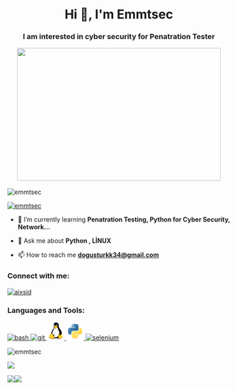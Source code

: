 <h1 align="center">Hi 👋, I'm Emmtsec</h1>
<h3 align="center">I am interested in cyber security for Penatration Tester</h3>
<p align="center">
  <img width="460" height="300" src="https://cdn.kibrispdr.org/data/1781/hacker-gif-30.gif">
</p>

<p align="left"> <img src="https://komarev.com/ghpvc/?username=emmtsec&label=Profile%20views&color=0e75b6&style=flat" alt="emmtsec" /> </p>

<p align="left"> <a href="https://github.com/ryo-ma/github-profile-trophy"><img src="https://github-profile-trophy.vercel.app/?username=emmtsec" alt="emmtsec" /></a> </p>

- 🌱 I’m currently learning **Penatration Testing, Python for Cyber Security, Network...**

- 💬 Ask me about **Python , LİNUX**

- 📫 How to reach me **dogusturkk34@gmail.com**

<h3 align="left">Connect with me:</h3>
<p align="left">
<a href="https://instagram.com/aixsid" target="blank"><img align="center" src="https://raw.githubusercontent.com/rahuldkjain/github-profile-readme-generator/master/src/images/icons/Social/instagram.svg" alt="aixsid" height="30" width="40" /></a>
</p>

<h3 align="left">Languages and Tools:</h3>
<p align="left"> <a href="https://www.gnu.org/software/bash/" target="_blank" rel="noreferrer"> <img src="https://www.vectorlogo.zone/logos/gnu_bash/gnu_bash-icon.svg" alt="bash" width="40" height="40"/> </a> <a href="https://git-scm.com/" target="_blank" rel="noreferrer"> <img src="https://www.vectorlogo.zone/logos/git-scm/git-scm-icon.svg" alt="git" width="40" height="40"/> </a> <a href="https://www.linux.org/" target="_blank" rel="noreferrer"> <img src="https://raw.githubusercontent.com/devicons/devicon/master/icons/linux/linux-original.svg" alt="linux" width="40" height="40"/> </a> <a href="https://www.python.org" target="_blank" rel="noreferrer"> <img src="https://raw.githubusercontent.com/devicons/devicon/master/icons/python/python-original.svg" alt="python" width="40" height="40"/> </a> <a href="https://www.selenium.dev" target="_blank" rel="noreferrer"> <img src="https://raw.githubusercontent.com/detain/svg-logos/780f25886640cef088af994181646db2f6b1a3f8/svg/selenium-logo.svg" alt="selenium" width="40" height="40"/> </a> </p>



<p><img align="center" src="https://github-readme-streak-stats.herokuapp.com/?user=emmtsec&" alt="emmtsec" /></p>
<img align="left" src="https://github-readme-stats.vercel.app/api/top-langs/?username=emmtsec&layout=compact">
<br>
<p><img align="left" src="hhttps://github-readme-stats.vercel.app/api/pin/?username=emmtsec&repo=github-readme-stats"></p>
<img align="left" src="https://github-readme-stats.vercel.app/api?username=emmtsec&theme=blue-green">

